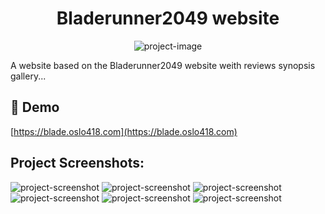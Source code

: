 <h1 align="center" id="title">Bladerunner2049 website</h1>

<p align="center"><img src="https://blade.oslo418.com/screenshots/main.png" alt="project-image"></p>

<p id="description">A website based on the Bladerunner2049 website weith reviews synopsis gallery...</p>

<h2>🚀 Demo</h2>

[https://blade.oslo418.com](https://blade.oslo418.com)

<h2>Project Screenshots:</h2>

<img src="https://blade.oslo418.com/screenshots/desktop-1.png" alt="project-screenshot">

<img src="https://blade.oslo418.com/screenshots/desktop-2.png" alt="project-screenshot">

<img src="https://blade.oslo418.com/screenshots/desktop-3.png" alt="project-screenshot">

<img src="https://blade.oslo418.com/screenshots/desktop-4.png" alt="project-screenshot">

<img src="https://blade.oslo418.com/screenshots/desktop-5.png" alt="project-screenshot">

<img src="https://blade.oslo418.com/screenshots/desktop-6.png" alt="project-screenshot">
